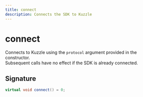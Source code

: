 ```yaml
---
title: connect
description: Connects the SDK to Kuzzle
---
```


# connect

Connects to Kuzzle using the `protocol` argument provided in the constructor.  
Subsequent calls have no effect if the SDK is already connected.

## Signature

```cpp
virtual void connect() = 0;
```
